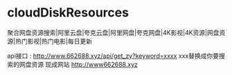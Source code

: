 # cloudDiskResources
聚合网盘资源搜索|阿里云盘|夸克云盘|阿里网盘|夸克网盘|4K影视|4K资源|网盘资源|热门影视|热门电影|每日更新

api接口 : 
http://www.662688.xyz/api/get_zy?keyword=xxxx
xxx替换成你要搜索的网盘资源
现成网站
http://www662688.xyz
